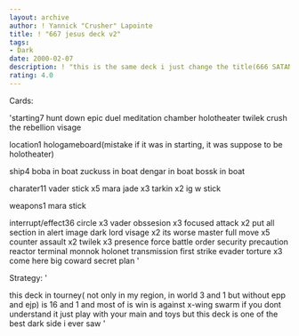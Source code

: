 ```yaml
---
layout: archive
author: ! Yannick "Crusher" Lapointe
title: ! "667 jesus deck v2"
tags:
- Dark
date: 2000-02-07
description: ! "this is the same deck i just change the title(666 SATAN deck)"
rating: 4.0
---
```

Cards: 

'starting7
hunt down
epic duel
meditation chamber
holotheater
twilek
crush the rebellion
visage

location1
hologameboard(mistake if it was in starting, it was suppose to be holotheater)

ship4
boba in boat
zuckuss in boat
dengar in boat
bossk in boat

charater11
vader stick x5
mara jade x3
tarkin x2
ig w stick

weapons1
mara stick

interrupt/effect36
circle x3
vader obssesion x3
focused attack x2
put all section in alert
image dark lord
visage x2
its worse
master full move x5
counter assault x2
twilek x3
presence force
battle order
security precaution
reactor terminal
monnok
holonet transmission
first strike
evader
torture x3
come here big coward
secret plan '

Strategy: '

this deck in tourney( not only in my region, in world 3 and 1 but without epp and ejp)
is 16 and 1
and most of is win is against x-wing swarm
if you dont understand it just play with your main and toys
but this deck is one of the best dark side i ever saw
'